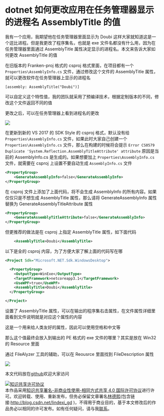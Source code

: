 
# dotnet 如何更改应用在任务管理器显示的进程名 AssemblyTitle 的值

我有一个应用，我期望他在任务管理器里面显示为 Doubi 这样大家就知道这是一个逗比进程。但是我更改了程序集名，也就是 exe 文件名都没有什么用，因为在任务管理器里面通过 AssemblyTitle 属性决定显示的进程名。本文来告诉大家如何更改 AssemblyTitle 的值

<!--more-->


<!-- CreateTime:2020/12/14 8:36:58 -->

<!-- 发布 -->

在旧版本的 Franken-proj 格式的 csproj 格式里面，在项目都有一个 `Properties\AssemblyInfo.cs` 文件，通过修改这个文件的 AssemblyTitle 属性，就可以更改软件在任务管理器上显示的进程名

```
[assembly: AssemblyTitle("Doubi")]
```

可以自定义这个特性值，我的团队就采用了预编译技术，根据定制版本的不同，修改这个文件返回不同的值

更改之后，可以在任务管理器上看到进程名的更改

![](http://image.acmx.xyz/lindexi%2F202012121758262369.jpg)

在更新到新的 VS 2017 的 SDK Style 的 csproj 格式，默认没有给 `Properties\AssemblyInfo.cs` 文件，如果此时大家自己创建一个 `Properties\AssemblyInfo.cs` 文件，那么在构建的时候将会提示 `Error CS0579 Duplicate 'System.Reflection.AssemblyTitleAttribute' attribute` 原因是当前的 AssemblyInfo.cs 是生成的。如果想要加上 `Properties\AssemblyInfo.cs` 文件，就需要在 csproj 上设置不要自动生成 `AssemblyInfo.cs` 文件

```xml
<PropertyGroup>
    <GenerateAssemblyInfo>false</GenerateAssemblyInfo>
</PropertyGroup>
```

在 csproj 文件上添加了上面代码，将不会生成 AssemblyInfo 的所有内容。如果仅仅只是不想生成 AssemblyTitle 属性，那么请将 GenerateAssemblyInfo 属性替换为 GenerateAssemblyTitleAttribute 属性

```xml
<PropertyGroup>
    <GenerateAssemblyTitleAttribute>false</GenerateAssemblyInfo>
</PropertyGroup>
```

但更推荐的做法是在 csproj 上指定 AssemblyTitle 属性，如下面代码

```xml
    <AssemblyTitle>Doubi</AssemblyTitle>
```

以下是全的 csproj 内容，为了方便大家了解上面的代码写在哪

```xml
<Project Sdk="Microsoft.NET.Sdk.WindowsDesktop">

  <PropertyGroup>
    <OutputType>WinExe</OutputType>
    <TargetFramework>netcoreapp3.1</TargetFramework>
    <UseWPF>true</UseWPF>
    <AssemblyTitle>Doubi</AssemblyTitle>
  </PropertyGroup>

</Project>
```

设置了 AssemblyTitle 属性，可以在输出的程序集右击属性，在文件属性详细里面看到文件说明就是对应这个属性的内容

这是一个用来给人类友好的属性，因此可以使用空格和中文等

那么这个值最终会放入到输出的 PE 格式的 exe 文件的哪里？其实是放在 Win32 的 Resource 里面

通过 FileAlyzer 工具的辅助，可以在 Reousrce 里面找到 FileDescription 属性

![](http://image.acmx.xyz/lindexi%2F20201212209324787.jpg)

本文代码放在[github](https://github.com/lindexi/lindexi_gd/tree/18983486/BeehijemwaboHaihafobe)欢迎大家访问






<a rel="license" href="http://creativecommons.org/licenses/by-nc-sa/4.0/"><img alt="知识共享许可协议" style="border-width:0" src="https://licensebuttons.net/l/by-nc-sa/4.0/88x31.png" /></a><br />本作品采用<a rel="license" href="http://creativecommons.org/licenses/by-nc-sa/4.0/">知识共享署名-非商业性使用-相同方式共享 4.0 国际许可协议</a>进行许可。欢迎转载、使用、重新发布，但务必保留文章署名[林德熙](http://blog.csdn.net/lindexi_gd)(包含链接:http://blog.csdn.net/lindexi_gd )，不得用于商业目的，基于本文修改后的作品务必以相同的许可发布。如有任何疑问，请与我[联系](mailto:lindexi_gd@163.com)。